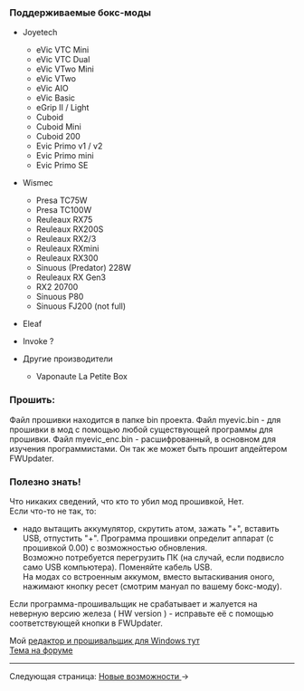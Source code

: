### Поддерживаемые бокс-моды

* Joyetech
  * eVic VTC Mini
  * eVic VTC Dual
  * eVic VTwo Mini
  * eVic VTwo
  * eVic AIO
  * eVic Basic
  * eGrip II / Light
  * Cuboid
  * Cuboid Mini
  * Cuboid 200
  * Evic Primo v1 / v2
  * Evic Primo mini
  * Evic Primo SE

* Wismec
  * Presa TC75W
  * Presa TC100W
  * Reuleaux RX75
  * Reuleaux RX200S
  * Reuleaux RX2/3
  * Reuleaux RXmini
  * Reuleaux RX300
  * Sinuous (Predator) 228W
  * Reuleaux RX Gen3
  * RX2 20700
  * Sinuous P80
  * Sinuous FJ200 (not full)

 * Eleaf
  * Invoke ?

* Другие производители
  * Vaponaute La Petite Box
  
### Прошить:

Файл прошивки находится в папке bin проекта.
Файл myevic.bin - для прошивки в мод с помощью любой существующей программы для прошивки.
Файл myevic_enc.bin - расшифрованный, в основном для изучения программистами. Он так же может быть прошит апдейтером FWUpdater.

### Полезно знать!

Что никаких сведений, что кто то убил мод прошивкой, Нет.  
 Если что-то не так, то:  
- надо вытащить аккумулятор, скрутить атом, зажать "+", вставить USB, отпустить "+".
Программа прошивки определит аппарат (с прошивкой 0.00) с возможностью обновления.  
Возможно потребуется перегрузить ПК (на случай, если подвисло само USB компьютера).
Поменяйте кабель USB.  
На модах со встроенным аккумом, вместо вытаскивания оного, нажимают кнопку ресет (смотрим мануал по вашему бокс-моду).

Если программа-прошивальщик не срабатывает и жалуется на неверную версию железа ( HW version ) - исправьте её с помощью соответствующей кнопки в FWUpdater.  

Мой [редактор и прошивальщик для Windows тут](https://www.dropbox.com/s/qbymcwthnahmles/VTCFont.rar?dl=1)  
[Тема на форуме](http://www.ecigtalk.ru/forum/f16/t101158.html)

-----

Следующая страница: [Новые возможности ](behaviourchanges_ru.md)→
